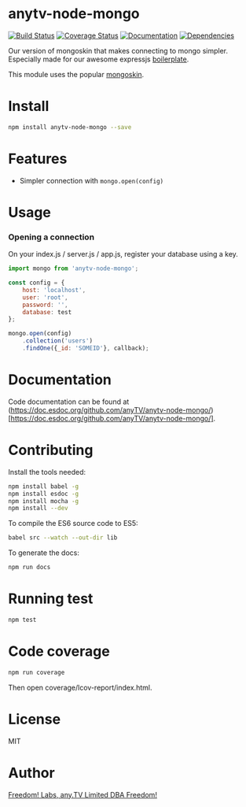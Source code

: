# anytv-node-mongo

[![Build Status](https://travis-ci.org/anyTV/anytv-node-mongo.svg?branch=master)](https://travis-ci.org/anyTV/anytv-node-mongo)
[![Coverage Status](https://coveralls.io/repos/anyTV/anytv-node-mongo/badge.svg?branch=master&service=github&t)](https://coveralls.io/github/anyTV/anytv-node-mongo?branch=master)
[![Documentation](https://doc.esdoc.org/github.com/anyTV/anytv-node-mongo/badge.svg?branch=master&service=github)](https://doc.esdoc.org/github.com/anyTV/anytv-node-mongo?branch=master)
[![Dependencies](https://david-dm.org/anyTV/anytv-node-mongo.svg)](https://david-dm.org/anyTV/anytv-node-mongo)

Our version of mongoskin that makes connecting to mongo simpler. Especially made for our awesome expressjs [boilerplate](https://github.com/anyTV/anytv-node-boilerplate).


This module uses the popular [mongoskin](https://github.com/kissjs/node-mongoskin).

# Install

```sh
npm install anytv-node-mongo --save
```

# Features

* Simpler connection with `mongo.open(config)`


# Usage

### Opening a connection
On your index.js / server.js / app.js, register your database using a key.
```javascript
import mongo from 'anytv-node-mongo';

const config = {
	host: 'localhost',
	user: 'root',
	password: '',
	database: test
};

mongo.open(config)
	.collection('users')
	.findOne({_id: 'SOMEID'}, callback);
```

# Documentation

Code documentation can be found at (https://doc.esdoc.org/github.com/anyTV/anytv-node-mongo/)[https://doc.esdoc.org/github.com/anyTV/anytv-node-mongo/].


# Contributing

Install the tools needed:
```sh
npm install babel -g
npm install esdoc -g
npm install mocha -g
npm install --dev
```

To compile the ES6 source code to ES5:
```sh
babel src --watch --out-dir lib
```

To generate the docs:
```sh
npm run docs
```

# Running test

```sh
npm test
```

# Code coverage

```sh
npm run coverage
```
Then open coverage/lcov-report/index.html.

# License

MIT


# Author
[Freedom! Labs, any.TV Limited DBA Freedom!](https://www.freedom.tm)
